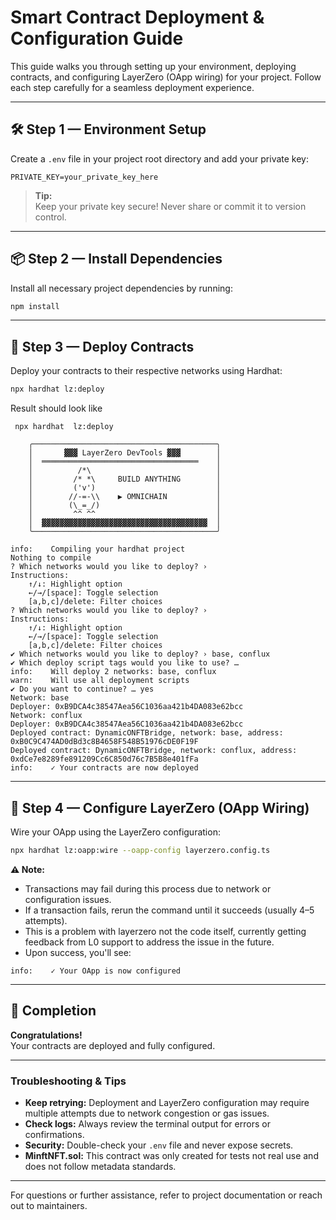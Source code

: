 # Smart Contract Deployment & Configuration Guide

This guide walks you through setting up your environment, deploying contracts, and configuring LayerZero (OApp wiring) for your project. Follow each step carefully for a seamless deployment experience.

---

## 🛠️ Step 1 — Environment Setup

Create a `.env` file in your project root directory and add your private key:

```env
PRIVATE_KEY=your_private_key_here
```

> **Tip:**  
> Keep your private key secure! Never share or commit it to version control.

---

## 📦 Step 2 — Install Dependencies

Install all necessary project dependencies by running:

```sh
npm install
```

---

## 🚀 Step 3 — Deploy Contracts

Deploy your contracts to their respective networks using Hardhat:

```sh
npx hardhat lz:deploy
```
Result should look like

```
 npx hardhat  lz:deploy 

    ╭─────────────────────────────────────────╮
    │       ▓▓▓ LayerZero DevTools ▓▓▓        │
    │  ═══════════════════════════════════    │
    │          /*\                            │
    │         /* *\     BUILD ANYTHING        │
    │         ('v')                           │
    │        //-=-\\    ▶ OMNICHAIN           │
    │        (\_=_/)                          │
    │         ^^ ^^                           │
    │  ▓▓▓▓▓▓▓▓▓▓▓▓▓▓▓▓▓▓▓▓▓▓▓▓▓▓▓▓▓▓▓▓▓▓▓▓▓  │
    ╰─────────────────────────────────────────╯

info:    Compiling your hardhat project
Nothing to compile
? Which networks would you like to deploy? ›  
Instructions:
    ↑/↓: Highlight option
    ←/→/[space]: Toggle selection
    [a,b,c]/delete: Filter choices
? Which networks would you like to deploy? ›  
Instructions:
    ↑/↓: Highlight option
    ←/→/[space]: Toggle selection
    [a,b,c]/delete: Filter choices
✔ Which networks would you like to deploy? › base, conflux
✔ Which deploy script tags would you like to use? … 
info:    Will deploy 2 networks: base, conflux
warn:    Will use all deployment scripts
✔ Do you want to continue? … yes
Network: base
Deployer: 0xB9DCA4c38547Aea56C1036aa421b4DA083e62bcc
Network: conflux
Deployer: 0xB9DCA4c38547Aea56C1036aa421b4DA083e62bcc
Deployed contract: DynamicONFTBridge, network: base, address: 0xB0C9C474AD0dBd3c8B4658F548B51976cDE0F19F
Deployed contract: DynamicONFTBridge, network: conflux, address: 0xdCe7e8289fe891209Cc6C850d76c7B5B8e401fFa
info:    ✓ Your contracts are now deployed

```

---

## 🔗 Step 4 — Configure LayerZero (OApp Wiring)

Wire your OApp using the LayerZero configuration:

```sh
npx hardhat lz:oapp:wire --oapp-config layerzero.config.ts
```

**⚠️ Note:**
- Transactions may fail during this process due to network or configuration issues.
- If a transaction fails, rerun the command until it succeeds (usually 4–5 attempts).
- This is a problem with layerzero not the code itself, currently getting feedback from L0 support to address the issue in the future.
- Upon success, you'll see:

```
info:    ✓ Your OApp is now configured
```

---

## 🎉 Completion

**Congratulations!**  
Your contracts are deployed and fully configured.

---

### Troubleshooting & Tips

- **Keep retrying:** Deployment and LayerZero configuration may require multiple attempts due to network congestion or gas issues.
- **Check logs:** Always review the terminal output for errors or confirmations.
- **Security:** Double-check your `.env` file and never expose secrets.
- **MinftNFT.sol:** This contract was only created for tests not real use and does not follow metadata standards.
---

For questions or further assistance, refer to project documentation or reach out to maintainers.
